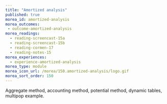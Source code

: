 ```yaml
---
title: "Amortized analysis"
published: true
morea_id: amortized-analysis
morea_outcomes:
 - outcome-amortized-analysis
morea_readings:
  - reading-screencast-15a
  - reading-screencast-15b
  - reading-cormen-17
  - reading-notes-15
morea_experiences:
  - experience-amortized-analysis
morea_type: module
morea_icon_url: /morea/150.amortized-analysis/logo.gif
morea_sort_order: 150
---
```


Aggregate method, accounting method, potential method, dynamic tables, multipop example.
